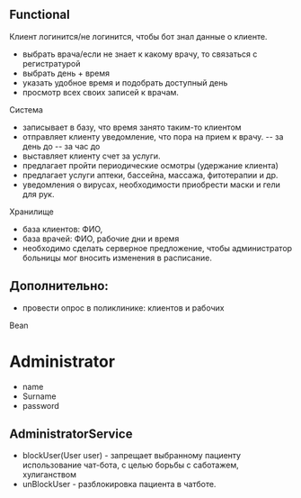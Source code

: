 ## Functional
Клиент логинится/не логинится, чтобы бот знал данные о клиенте.
- выбрать врача/если не знает к какому врачу, то связаться с регистратурой
- выбрать день + время
- указать удобное время и подобрать доступный день
- просмотр всех своих записей к врачам.

Система
- записывает в базу, что время занято таким-то клиентом
- отправляет клиенту уведомление, что пора на прием к врачу.
-- за день до
-- за час до
- выставляет клиенту счет за услуги.
- предлагает пройти периодические осмотры (удержание клиента)
- предлагает услуги аптеки, бассейна, массажа, фитотерапии и др.
- уведомления о вирусах, необходимости приобрести маски и гели для рук.

Хранилище
- база клиентов: ФИО,
- база врачей: ФИО, рабочие дни и время
- необходимо сделать серверное предложение, чтобы администратор больницы мог вносить изменения в расписание.

## Дополнительно:
- провести опрос в поликлинике: клиентов и рабочих

Bean
# Administrator
- name
- Surname
- password

## AdministratorService
- blockUser(User user) - запрещает выбранному пациенту использование чат-бота, с целью борьбы с саботажем, хулиганством
- unBlockUser - разблокировка пациента в чатботе.

